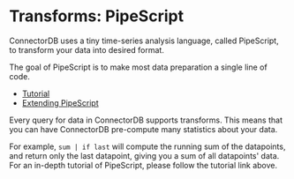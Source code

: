 
Transforms: PipeScript
=======================================

ConnectorDB uses a tiny  time-series analysis language, called PipeScript, to transform your data into desired format.

The goal of PipeScript is to make most data preparation a single line of code.


* [Tutorial](tutorial/basics.md)
* [Extending PipeScript](golang/index.rst)

Every query for data in ConnectorDB supports transforms. This means that you can have ConnectorDB pre-compute many statistics about your data.

For example, `sum | if last` will compute the running sum of the datapoints, and return only the last datapoint, giving you a sum of all datapoints' data. For an in-depth tutorial of PipeScript,
please follow the tutorial link above.

